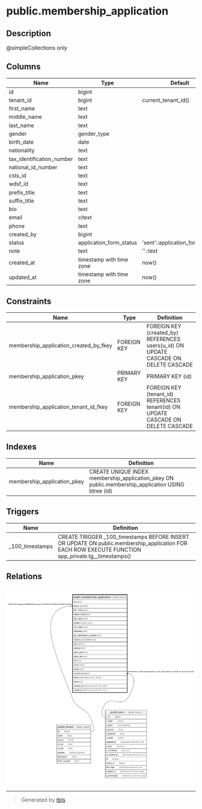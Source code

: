 # public.membership_application

## Description

@simpleCollections only

## Columns

| Name | Type | Default | Nullable | Children | Parents | Comment |
| ---- | ---- | ------- | -------- | -------- | ------- | ------- |
| id | bigint |  | false |  |  |  |
| tenant_id | bigint | current_tenant_id() | false |  | [public.tenant](public.tenant.md) |  |
| first_name | text |  | false |  |  |  |
| middle_name | text |  | true |  |  |  |
| last_name | text |  | false |  |  |  |
| gender | gender_type |  | false |  |  |  |
| birth_date | date |  | true |  |  |  |
| nationality | text |  | false |  |  |  |
| tax_identification_number | text |  | true |  |  |  |
| national_id_number | text |  | true |  |  |  |
| csts_id | text |  | true |  |  |  |
| wdsf_id | text |  | true |  |  |  |
| prefix_title | text |  | true |  |  |  |
| suffix_title | text |  | true |  |  |  |
| bio | text |  | true |  |  |  |
| email | citext |  | true |  |  |  |
| phone | text |  | true |  |  |  |
| created_by | bigint |  | false |  | [public.users](public.users.md) |  |
| status | application_form_status | 'sent'::application_form_status | false |  |  |  |
| note | text | ''::text | false |  |  |  |
| created_at | timestamp with time zone | now() | false |  |  |  |
| updated_at | timestamp with time zone | now() | false |  |  |  |

## Constraints

| Name | Type | Definition |
| ---- | ---- | ---------- |
| membership_application_created_by_fkey | FOREIGN KEY | FOREIGN KEY (created_by) REFERENCES users(u_id) ON UPDATE CASCADE ON DELETE CASCADE |
| membership_application_pkey | PRIMARY KEY | PRIMARY KEY (id) |
| membership_application_tenant_id_fkey | FOREIGN KEY | FOREIGN KEY (tenant_id) REFERENCES tenant(id) ON UPDATE CASCADE ON DELETE CASCADE |

## Indexes

| Name | Definition |
| ---- | ---------- |
| membership_application_pkey | CREATE UNIQUE INDEX membership_application_pkey ON public.membership_application USING btree (id) |

## Triggers

| Name | Definition |
| ---- | ---------- |
| _100_timestamps | CREATE TRIGGER _100_timestamps BEFORE INSERT OR UPDATE ON public.membership_application FOR EACH ROW EXECUTE FUNCTION app_private.tg__timestamps() |

## Relations

![er](public.membership_application.svg)

---

> Generated by [tbls](https://github.com/k1LoW/tbls)
